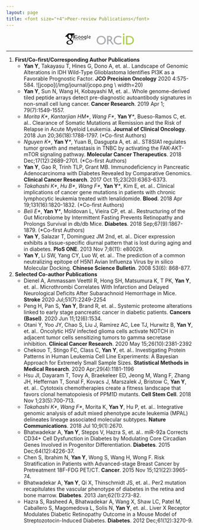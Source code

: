 ```yaml
---
layout: page
title: <font size="+4">Peer-review Publications</font> 
---
```


<div align="center">
<a href="https://scholar.google.com/citations?user=ykAmIWEAAAAJ&hl=en" target="_blank"><img src="img/GoogleScholar.jpg" alt="Google Scholar" height="30"></a> &nbsp;&nbsp; <a href="https://orcid.org/0000-0002-0094-7726" target="_blank"><img src="img/ORCID.png" alt="ORCID" height="30"></a> 
</div>

----

1. **First/Co-first/Corresponding Author Publications**
    * **Yan Y**, Takayasu T, Hines G, Dono A, et. al.. Landscape of Genomic Alterations in IDH Wild-Type Glioblastoma Identifies PI3K as a Favorable Prognostic Factor. **JCO Precision Oncology** 2020 4:575-584.
	![jcopo](/img/journal/jcopo.png \ width=20)
    * **Yan Y**, Sun N, Wang H, Kobayashi M, et. al.. Whole genome-derived tiled peptide arrays detect pre-diagnostic autoantibody signatures in non-small cell lung cancer. **Cancer Research**. 2019 Apr 1; 79(7):1549-1557.
    * _Morita K*_, _Kantarjian HM*_, _Wang F*_, **Yan Y**_*_, Bueso-Ramos C, et. al.. Clearance of Somatic Mutations at Remission and the Risk of Relapse in Acute Myeloid Leukemia. **Journal of Clinical Oncology**. 2018 Jun 20;36(18):1788-1797.  (*Co-first Authors)
    * _Nguyen K*_, **Yan Y**_*_, Yuan B, Dasgupta A, et. al.. ST8SIA1 regulates tumor growth and metastasis in TNBC by activating the FAK-AKT-mTOR signaling pathway. **Molecular Cancer Therapeutics**. 2018 Dec;17(12):2689-2701. (*Co-first Authors)
    * **Yan Y**, Gao R, Trinh TLP, Grant MB. Immunodeficiency in Pancreatic Adenocarcinoma with Diabetes Revealed by Comparative Genomics. **Clinical Cancer Research**. 2017 Oct 15;23(20):6363-6373.
    * _Takahashi K*_, _Hu B*_, _Wang F*_, **Yan Y**_*_, Kim E, et. al.. Clinical implications of cancer gene mutations in patients with chronic lymphocytic leukemia treated with lenalidomide. **Blood**. 2018 Apr 19;131(16):1820-1832. (*Co-first Authors)
    * _Beli E*_, **Yan Y**_*_, Moldovan L, Vieira CP, et. al.. Restructuring of the Gut Microbiome by Intermittent Fasting Prevents Retinopathy and Prolongs Survival in db/db Mice. **Diabetes**. 2018 Sep;67(9):1867-1879. (*Co-first Authors)
    * **Yan Y**, Salazar T, Dominguez JM 2nd, et. al.. Dicer expression exhibits a tissue-specific diurnal pattern that is lost during aging and in diabetes. **PloS ONE**. 2013 Nov 7;8(11): e80029. 
    * **Yan Y**, Li SW, Yang CY, Luo W, et. al.. The prediction of a common neutralizing epitope of H5N1 Avian Influenza Virus by in silico Molecular Docking. **Chinese Science Bulletin**. 2008 53(6): 868-877.
1. **Selected Co-author Publications**
    * Dienel A, Ammassam Veettil R, Hong SH, Matsumura K, T PK, **Yan Y**, et. al.. Microthrombi Correlates With Infarction and Delayed Neurological Deficits After Subarachnoid Hemorrhage in Mice. **Stroke** 2020 Jul;51(7):2249-2254
	* Peng H, Pan S, **Yan Y**, Brand R, et. al.. Systemic proteome alterations linked to early stage pancreatic cancer in diabetic patients. **Cancers (Basel)**. 2020 Jun 11;12(6):1534.
	* Otani Y, Yoo JY, Chao S, Liu J, Ramirez AC, Lee TJ, Hurwitz B, **Yan Y**, et. al.. Oncolytic HSV infected glioma cells activate NOTCH in adjacent tumor cells sensitizing tumors to gamma secretase inhibition. **Clinical Cancer Research**. 2020 May 15;26(10):2381-2392
	* Chekouo T, Stingo FC, Class C, __Yan Y__, et. al.. Investigating Protein Patterns in Human Leukemia Cell Line Experiments: A Bayesian Approach for Extremely Small Sample Sizes. **Statistical Methods in Medical Research**. 2020 Apr;29(4):1181-1196
	* Hsu JI, Dayaram T, Tovy A, Braekeleer ED, Jeong M, Wang F, Zhang JH, Heffernan T, Sonal F, Kovacs J, Marszalek J, Bristow C, **Yan Y**, et. al.. Cytotoxis chemotherapies create a fitness landscape that favors clonal hematopoiesis of PPM1D mutants. **Cell Stem Cell**. 2018 Nov 1;23(5):700-713.
    * _Takahashi K*_, _Wang F*_, Morita K, **Yan Y**, Hu P, et. al.. Integrative genomic analysis of adult mixed phenotype acute leukemia (MPAL) delineates lineage associated molecular subtypes. **Nature Communications**. 2018 Jul 10;9(1):2670.
	* Bhatwadekar A, __Yan Y__, Stepps V, Hazra S, et. al.. miR-92a Corrects CD34+ Cell Dysfunction in Diabetes by Modulating Core Circadian Genes Involved in Progenitor Differentiation. **Diabetes**. 2015 Dec;64(12):4226-37.
	* Chen S, Ibrahim N, __Yan Y__, Wong S, Wang H, Wong F. Risk Stratification in Patients with Advanced-stage Breast Cancer by Pretreatment 18F-FDG PET/CT. **Cancer**. 2015 Nov 15;121(22):3965-74.
	* Bhatwadekar A, __Yan Y__, Qi X, Thinschmidt JS, et. al.. Per2 mutation recapitulates the vascular phenotype of diabetes in the retina and bone marrow. **Diabetes**. 2013 Jan;62(1):273-82.
	* Hazra S, Rasheed A, Bhatwadekar A, Wang X, Shaw LC, Patel M, Caballero S, Magomedova L, Solis N, **Yan Y**, et. al.. Liver X Receptor Modulates Diabetic Retinopathy Outcome in a Mouse Model of Streptozotocin-Induced Diabetes. **Diabetes**. 2012 Dec;61(12):3270-9.
